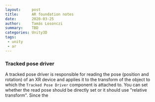 ```yaml
---
layout:     post
title:      AR foundation notes
date:       2020-03-25
author:     Tamás Losonczi
summary:    TBD
categories: Unity3D
tags:
 - unity
 - ar
---
```


### Tracked pose driver
A tracked pose driver is responsible for reading the pose (position and rotation) of an XR device and applies it to the transform of the object to which the `Tracked Pose Driver` component is attached to.
You can set whether the read pose should be directly set or it should use "relative transform". Since the 
